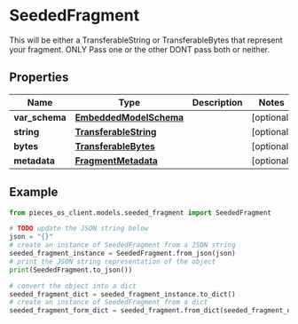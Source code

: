 # SeededFragment

This will be either a TransferableString or TransferableBytes that represent your fragment. ONLY Pass one or the other DONT pass both or neither.

## Properties

Name | Type | Description | Notes
------------ | ------------- | ------------- | -------------
**var_schema** | [**EmbeddedModelSchema**](EmbeddedModelSchema) |  | [optional] 
**string** | [**TransferableString**](TransferableString) |  | [optional] 
**bytes** | [**TransferableBytes**](TransferableBytes) |  | [optional] 
**metadata** | [**FragmentMetadata**](FragmentMetadata) |  | [optional] 

## Example

```python
from pieces_os_client.models.seeded_fragment import SeededFragment

# TODO update the JSON string below
json = "{}"
# create an instance of SeededFragment from a JSON string
seeded_fragment_instance = SeededFragment.from_json(json)
# print the JSON string representation of the object
print(SeededFragment.to_json())

# convert the object into a dict
seeded_fragment_dict = seeded_fragment_instance.to_dict()
# create an instance of SeededFragment from a dict
seeded_fragment_form_dict = seeded_fragment.from_dict(seeded_fragment_dict)
```



